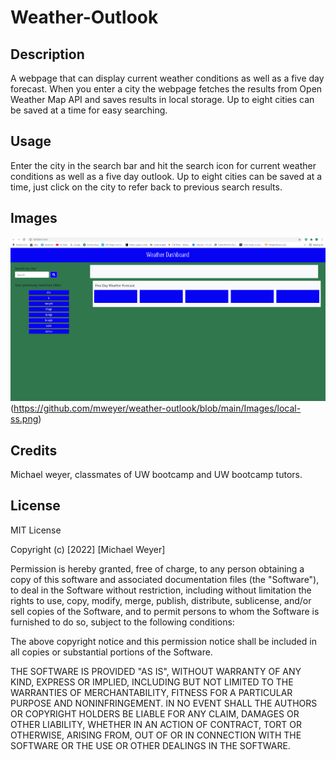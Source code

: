 # Weather-Outlook

## Description
A webpage that can display current weather conditions as well as a five day forecast.  When you enter a city the webpage fetches the results from Open Weather Map API and saves results in local storage.  Up to eight cities can be saved at a time for easy searching.  

## Usage
Enter the city in the search bar and hit the search icon for current weather conditions as well as a five day outlook.  Up to eight cities can be saved at a time, just click on the city to refer back to previous search results.

## Images
![Alt text](https://github.com/mweyer/weather-outlook/blob/main/Images/homepage-ss.png)
(https://github.com/mweyer/weather-outlook/blob/main/Images/local-ss.png)



## Credits
Michael weyer, classmates of UW bootcamp and UW bootcamp tutors.

## License
MIT License

Copyright (c) [2022] [Michael Weyer]

Permission is hereby granted, free of charge, to any person obtaining a copy
of this software and associated documentation files (the "Software"), to deal
in the Software without restriction, including without limitation the rights
to use, copy, modify, merge, publish, distribute, sublicense, and/or sell
copies of the Software, and to permit persons to whom the Software is
furnished to do so, subject to the following conditions:

The above copyright notice and this permission notice shall be included in all
copies or substantial portions of the Software.

THE SOFTWARE IS PROVIDED "AS IS", WITHOUT WARRANTY OF ANY KIND, EXPRESS OR
IMPLIED, INCLUDING BUT NOT LIMITED TO THE WARRANTIES OF MERCHANTABILITY,
FITNESS FOR A PARTICULAR PURPOSE AND NONINFRINGEMENT. IN NO EVENT SHALL THE
AUTHORS OR COPYRIGHT HOLDERS BE LIABLE FOR ANY CLAIM, DAMAGES OR OTHER
LIABILITY, WHETHER IN AN ACTION OF CONTRACT, TORT OR OTHERWISE, ARISING FROM,
OUT OF OR IN CONNECTION WITH THE SOFTWARE OR THE USE OR OTHER DEALINGS IN THE
SOFTWARE.
